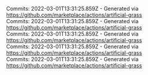 Commits: 2022-03-01T13:31:25.859Z - Generated via https://github.com/marketplace/actions/artificial-grass
<br>
Commits: 2022-03-01T13:31:25.859Z - Generated via https://github.com/marketplace/actions/artificial-grass
<br>
Commits: 2022-03-01T13:31:25.859Z - Generated via https://github.com/marketplace/actions/artificial-grass
<br>
Commits: 2022-03-01T13:31:25.859Z - Generated via https://github.com/marketplace/actions/artificial-grass
<br>
Commits: 2022-03-01T13:31:25.859Z - Generated via https://github.com/marketplace/actions/artificial-grass
<br>
